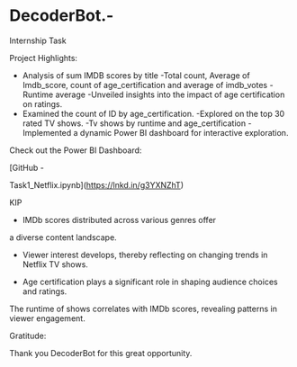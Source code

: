 # DecoderBot.-
Internship Task 


Project Highlights:

- Analysis of sum  IMDB scores by title
-Total count, Average of Imdb_score, count of age_certification and average of imdb_votes
-Runtime average 
-Unveiled insights into the impact of age certification on ratings.
- Examined the count of ID by age_certification.
-Explored on the top 30 rated TV shows. 
-Tv shows by runtime and age_certification
-Implemented a dynamic Power BI dashboard for interactive exploration.

Check out the Power BI Dashboard:

[GitHub -

Task1_Netflix.ipynb](https://lnkd.in/g3YXNZhT)

KIP

- IMDb scores distributed across various genres offer

a diverse content landscape.

- Viewer interest develops, thereby reflecting on changing trends in Netflix TV shows.

- Age certification plays a significant role in shaping audience choices and ratings.

The runtime of shows correlates with IMDb scores, revealing patterns in viewer engagement.

Gratitude:

Thank you DecoderBot for this great opportunity. 
